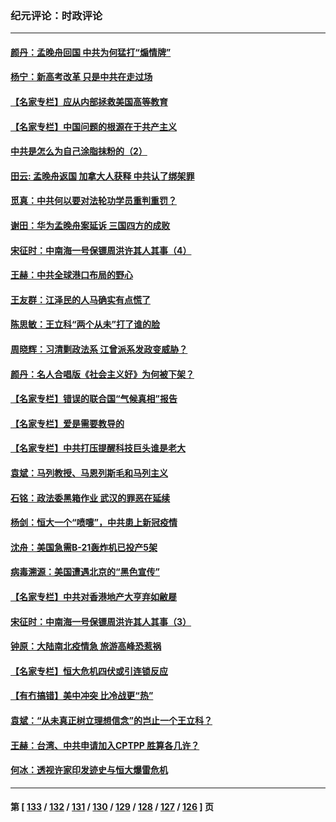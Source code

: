 ### 纪元评论：时政评论
---
#### [颜丹：孟晚舟回国 中共为何猛打“煽情牌”](../../pages/nsc1025/n13260331.md) 
#### [杨宁：新高考改革 只是中共在走过场](../../pages/nsc1025/n13260309.md) 
#### [【名家专栏】应从内部拯救美国高等教育](../../pages/nsc1025/n13259912.md) 
#### [【名家专栏】中国问题的根源在于共产主义](../../pages/nsc1025/n13259907.md) 
#### [中共是怎么为自己涂脂抹粉的（2）](../../pages/nsc1025/n13259639.md) 
#### [田云: 孟晚舟返国 加拿大人获释 中共认了绑架罪](../../pages/nsc1025/n13259078.md) 
#### [觅真：中共何以要对法轮功学员重判重罚？](../../pages/nsc1025/n13259579.md) 
#### [谢田：华为孟晚舟案延诉 三国四方的成败](../../pages/nsc1025/n13259561.md) 
#### [宋征时：中南海一号保镖周洪许其人其事（4）](../../pages/nsc1025/n13258958.md) 
#### [王赫：中共全球港口布局的野心](../../pages/nsc1025/n13258279.md) 
#### [王友群：江泽民的人马确实有点慌了](../../pages/nsc1025/n13258869.md) 
#### [陈思敏：王立科“两个从未”打了谁的脸](../../pages/nsc1025/n13258926.md) 
#### [周晓辉：习清剿政法系 江曾派系发政变威胁？](../../pages/nsc1025/n13258667.md) 
#### [颜丹：名人合唱版《社会主义好》为何被下架？](../../pages/nsc1025/n13258652.md) 
#### [【名家专栏】错误的联合国“气候真相”报告](../../pages/nsc1025/n13257926.md) 
#### [【名家专栏】爱是需要教导的](../../pages/nsc1025/n13257994.md) 
#### [【名家专栏】中共打压提醒科技巨头谁是老大](../../pages/nsc1025/n13258003.md) 
#### [袁斌：马列教授、马恩列斯毛和马列主义](../../pages/nsc1025/n13257236.md) 
#### [石铭：政法委黑箱作业 武汉的罪恶在延续](../../pages/nsc1025/n13257201.md) 
#### [杨剑：恒大一个“喷嚏”，中共患上新冠疫情](../../pages/nsc1025/n13257134.md) 
#### [沈舟：美国急需B-21轰炸机已投产5架](../../pages/nsc1025/n13256702.md) 
#### [病毒溯源：美国遭遇北京的“黑色宣传”](../../pages/nsc1025/n13256189.md) 
#### [【名家专栏】中共对香港地产大亨弃如敝屣](../../pages/nsc1025/n13255406.md) 
#### [宋征时：中南海一号保镖周洪许其人其事（3）](../../pages/nsc1025/n13256117.md) 
#### [钟原：大陆南北疫情急 旅游高峰恐惹祸](../../pages/nsc1025/n13256055.md) 
#### [【名家专栏】恒大危机四伏或引连锁反应](../../pages/nsc1025/n13255419.md) 
#### [【有冇搞错】美中冲突 比冷战更“热”](../../pages/nsc1025/n13253608.md) 
#### [袁斌：“从未真正树立理想信念”的岂止一个王立科？](../../pages/nsc1025/n13254833.md) 
#### [王赫：台湾、中共申请加入CPTPP 胜算各几许？](../../pages/nsc1025/n13254723.md) 
#### [何冰：透视许家印发迹史与恒大爆雷危机](../../pages/nsc1025/n13253937.md) 

---
#### 第 [ [133](./133.md) / [132](./132.md) / [131](./131.md) / [130](./130.md) / [129](./129.md) / [128](./128.md) / [127](./127.md) / [126](./126.md) ] 页
